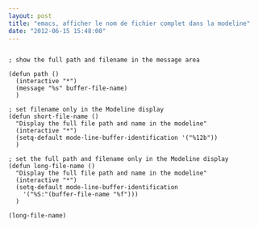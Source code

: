 ```yaml
---
layout: post
title: "emacs, afficher le nom de fichier complet dans la modeline"
date: "2012-06-15 15:48:00"
---
```

<pre>
<code>
; show the full path and filename in the message area

(defun path ()
  (interactive "*")
  (message "%s" buffer-file-name)
  )

; set filename only in the Modeline display
(defun short-file-name ()
  "Display the full file path and name in the modeline"
  (interactive "*")
  (setq-default mode-line-buffer-identification '("%12b"))
  )

; set the full path and filename only in the Modeline display
(defun long-file-name ()
  "Display the full file path and name in the modeline"
  (interactive "*")
  (setq-default mode-line-buffer-identification
    '("%S:"(buffer-file-name "%f")))
  )

(long-file-name)
</code>
</pre>
